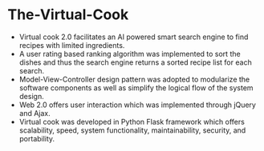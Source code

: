 # The-Virtual-Cook
* Virtual cook 2.0 facilitates an AI powered smart search engine to find recipes with limited ingredients.
* A user rating based ranking algorithm was implemented to sort the dishes and thus the search  engine returns a sorted recipe list for each search.
* Model-View-Controller  design pattern was adopted to modularize the software components as well as simplify the logical flow of the system design.
* Web 2.0 offers user interaction which was implemented through jQuery and Ajax.
* Virtual cook was developed in Python Flask framework which offers scalability, speed, system functionality, maintainability, security, and portability.
